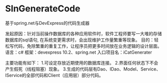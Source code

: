 SlnGenerateCode
=======================================================================================

基于spring.net与DevExpress的代码生成器

发起原因：针对当前操作数据库的各种应用软件时，软件工程师要写一大堆的存储数据库的sql语句,
          在系统变更需求时，会出现维护工作量繁重等现象。
目的：轻松写代码，免除繁重的重复工作，让程序员把更多时间放在业务逻辑的设计层面。
语言：c#
框架：devexpress 10.2、spring.net
入口项目名：iCatGenerater

主要功能有如下：
1.可设定存放近期使用的数据库连接。
2.界面任何状态下不会产生假死（线程阻塞）现象。
3.生成的代码层有Dao、IDao、Model、Service、IService的全部代码和Client（应用层）部分代码。

